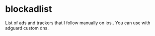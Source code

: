 # blockadlist

List of ads and trackers that I follow manually on ios..
You can use with adguard custom dns.
